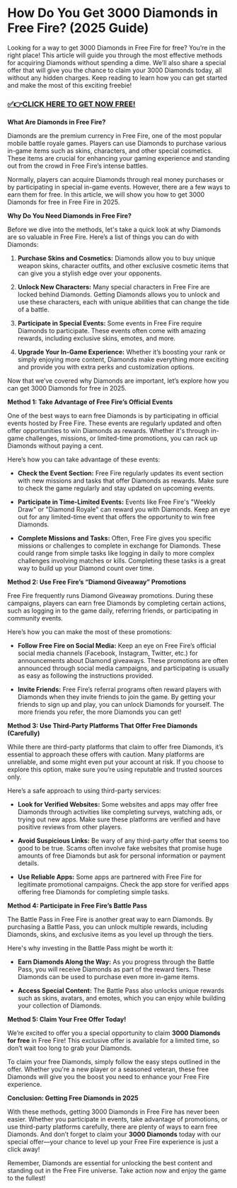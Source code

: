 # How Do You Get 3000 Diamonds in Free Fire? (2025 Guide)

Looking for a way to get 3000 Diamonds in Free Fire for free? You’re in the right place! This article will guide you through the most effective methods for acquiring Diamonds without spending a dime. We’ll also share a special offer that will give you the chance to claim your 3000 Diamonds today, all without any hidden charges. Keep reading to learn how you can get started and make the most of this exciting freebie!

### [✅👉CLICK HERE TO GET NOW FREE!](https://freeforyou.xyz/free/fire/go/)

**What Are Diamonds in Free Fire?**

Diamonds are the premium currency in Free Fire, one of the most popular mobile battle royale games. Players can use Diamonds to purchase various in-game items such as skins, characters, and other special cosmetics. These items are crucial for enhancing your gaming experience and standing out from the crowd in Free Fire’s intense battles.

Normally, players can acquire Diamonds through real money purchases or by participating in special in-game events. However, there are a few ways to earn them for free. In this article, we will show you how to get 3000 Diamonds for free in Free Fire in 2025.

**Why Do You Need Diamonds in Free Fire?**

Before we dive into the methods, let's take a quick look at why Diamonds are so valuable in Free Fire. Here’s a list of things you can do with Diamonds:

1. **Purchase Skins and Cosmetics:** Diamonds allow you to buy unique weapon skins, character outfits, and other exclusive cosmetic items that can give you a stylish edge over your opponents.
   
2. **Unlock New Characters:** Many special characters in Free Fire are locked behind Diamonds. Getting Diamonds allows you to unlock and use these characters, each with unique abilities that can change the tide of a battle.

3. **Participate in Special Events:** Some events in Free Fire require Diamonds to participate. These events often come with amazing rewards, including exclusive skins, emotes, and more.

4. **Upgrade Your In-Game Experience:** Whether it’s boosting your rank or simply enjoying more content, Diamonds make everything more exciting and provide you with extra perks and customization options.

Now that we’ve covered why Diamonds are important, let’s explore how you can get 3000 Diamonds for free in 2025.

**Method 1: Take Advantage of Free Fire’s Official Events**

One of the best ways to earn free Diamonds is by participating in official events hosted by Free Fire. These events are regularly updated and often offer opportunities to win Diamonds as rewards. Whether it's through in-game challenges, missions, or limited-time promotions, you can rack up Diamonds without paying a cent.

Here’s how you can take advantage of these events:

- **Check the Event Section:** Free Fire regularly updates its event section with new missions and tasks that offer Diamonds as rewards. Make sure to check the game regularly and stay updated on upcoming events.

- **Participate in Time-Limited Events:** Events like Free Fire's "Weekly Draw" or "Diamond Royale" can reward you with Diamonds. Keep an eye out for any limited-time event that offers the opportunity to win free Diamonds.

- **Complete Missions and Tasks:** Often, Free Fire gives you specific missions or challenges to complete in exchange for Diamonds. These could range from simple tasks like logging in daily to more complex challenges involving matches or kills. Completing these tasks is a great way to build up your Diamond count over time.

**Method 2: Use Free Fire’s “Diamond Giveaway” Promotions**

Free Fire frequently runs Diamond Giveaway promotions. During these campaigns, players can earn free Diamonds by completing certain actions, such as logging in to the game daily, referring friends, or participating in community events.

Here’s how you can make the most of these promotions:

- **Follow Free Fire on Social Media:** Keep an eye on Free Fire’s official social media channels (Facebook, Instagram, Twitter, etc.) for announcements about Diamond giveaways. These promotions are often announced through social media campaigns, and participating is usually as easy as following the instructions provided.

- **Invite Friends:** Free Fire’s referral programs often reward players with Diamonds when they invite friends to join the game. By getting your friends to sign up and play, you can unlock Diamonds for yourself. The more friends you refer, the more Diamonds you can get!

**Method 3: Use Third-Party Platforms That Offer Free Diamonds (Carefully)**

While there are third-party platforms that claim to offer free Diamonds, it’s essential to approach these offers with caution. Many platforms are unreliable, and some might even put your account at risk. If you choose to explore this option, make sure you’re using reputable and trusted sources only.

Here’s a safe approach to using third-party services:

- **Look for Verified Websites:** Some websites and apps may offer free Diamonds through activities like completing surveys, watching ads, or trying out new apps. Make sure these platforms are verified and have positive reviews from other players.

- **Avoid Suspicious Links:** Be wary of any third-party offer that seems too good to be true. Scams often involve fake websites that promise huge amounts of free Diamonds but ask for personal information or payment details.

- **Use Reliable Apps:** Some apps are partnered with Free Fire for legitimate promotional campaigns. Check the app store for verified apps offering free Diamonds for completing simple tasks.

**Method 4: Participate in Free Fire’s Battle Pass**

The Battle Pass in Free Fire is another great way to earn Diamonds. By purchasing a Battle Pass, you can unlock multiple rewards, including Diamonds, skins, and exclusive items as you level up through the tiers. 

Here's why investing in the Battle Pass might be worth it:

- **Earn Diamonds Along the Way:** As you progress through the Battle Pass, you will receive Diamonds as part of the reward tiers. These Diamonds can be used to purchase even more in-game items.
  
- **Access Special Content:** The Battle Pass also unlocks unique rewards such as skins, avatars, and emotes, which you can enjoy while building your collection of Diamonds.

**Method 5: Claim Your Free Offer Today!**

We’re excited to offer you a special opportunity to claim **3000 Diamonds for free** in Free Fire! This exclusive offer is available for a limited time, so don’t wait too long to grab your Diamonds.

To claim your free Diamonds, simply follow the easy steps outlined in the offer. Whether you're a new player or a seasoned veteran, these free Diamonds will give you the boost you need to enhance your Free Fire experience.

**Conclusion: Getting Free Diamonds in 2025**

With these methods, getting 3000 Diamonds in Free Fire has never been easier. Whether you participate in events, take advantage of promotions, or use third-party platforms carefully, there are plenty of ways to earn free Diamonds. And don’t forget to claim your **3000 Diamonds** today with our special offer—your chance to level up your Free Fire experience is just a click away!

Remember, Diamonds are essential for unlocking the best content and standing out in the Free Fire universe. Take action now and enjoy the game to the fullest!
